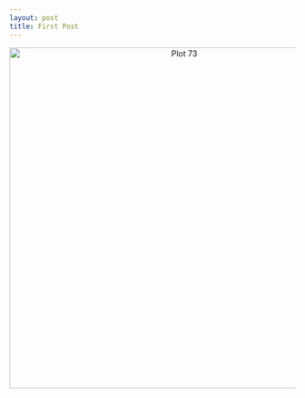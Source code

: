 ```yaml
---
layout: post
title: First Post
---
```


<div>
    <a href="https://plot.ly/~Ross.Brown.Ph.D./73/?share_key=gnerXYVaTZojTw6mmK7f1P" target="_blank" title="Plot 73" style="display: block; text-align: center;"><img src="https://plot.ly/~Ross.Brown.Ph.D./73.png?share_key=gnerXYVaTZojTw6mmK7f1P" alt="Plot 73" style="max-width: 100%;width: 600px;"  width="600" onerror="this.onerror=null;this.src='https://plot.ly/404.png';" /></a>
    <script data-plotly="Ross.Brown.Ph.D.:73" sharekey-plotly="gnerXYVaTZojTw6mmK7f1P" src="https://plot.ly/embed.js" async></script>
</div>
